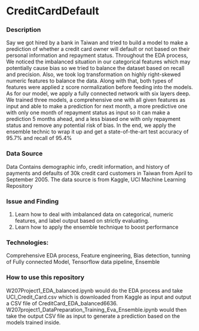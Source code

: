 # CreditCardDefault
### Description
Say we got hired by a bank in Taiwan and tried to build a model to make a prediction of whether a credit card owner will default or not based on their personal information and repayment status. Throughout the EDA process, We noticed the imbalanced situation in our categorical features which may potentially cause bias so we tried to balance the dataset based on recall and precision. Also, we took log transformation on highly right-skewed numeric features to balance the data. Along with that, both types of features were applied z score normalization before feeding into the models. As for our model, we apply a fully connected network with six layers deep. We trained three models, a comprehensive one with all given features as input and able to make a prediction for next month, a more predictive one with only one month of repayment status as input so it can make a prediction 5 months ahead, and a less biased one with only repayment status and remove any potential risk of bias. In the end, we apply the ensemble technic to wrap it up and get a state-of-the-art test accuracy of 95.7% and recall of 95.4%
### Data Source
Data Contains demographic info, credit information, and history of payments and defaults of 30k credit card customers in Taiwan from April to September 2005. 
The data source is from Kaggle, UCI Machine Learning Repository
### Issue and Finding
1. Learn how to deal with imbalanced data on categorical, numeric features, and label output based on strictly evaluating.
2. Learn how to apply the ensemble technique to boost performance
### Technologies: 
Comprehensive EDA process, Feature engineering, Bias detection, tunning of Fully connected Model, Tensorflow data pipeline, Ensemble
### How to use this repository
W207Project1_EDA_balanced.ipynb would do the EDA process and take UCI_Credit_Card.csv which is downloaded from Kaggle as input and output a CSV file of CreditCard_EDA_balanced6636. W207project1_DataPreparation_Training_Eva_Ensemble.ipynb would then take the output CSV file as input to generate a prediction based on the models trained inside.
